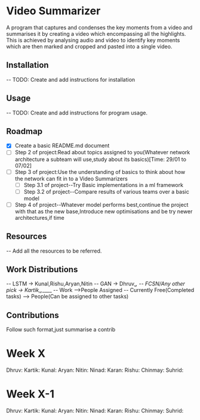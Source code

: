 # Video Summarizer
A program that captures and condenses the key moments from a video and summarises it by creating a video which encompassing all the highlights. This is achieved by analysing audio and video to identify key moments which are then marked and cropped and pasted into a single video.

## Installation
-- TODO: Create and add instructions for installation


## Usage
-- TODO: Create and add instructions for program usage.

## Roadmap
- [x] Create a basic README.md document
- [ ] Step 2 of project:Read about topics assigned to you(Whatever network architecture a subteam will use,study about its basics)[Time: 29/01 to 07/02]
- [ ] Step 3 of project:Use the understanding of basics to think about how the network can fit in to a Video Summarizers
    - [ ] Step 3.1 of project--Try Basic implementations in a ml framework
    - [ ] Step 3.2 of project--Compare results of various teams over a basic model
- [ ] Step 4 of project--Whatever model performs best,continue the project with that as the new base,Introduce new optimisations and be try newer architectures,if time

## Resources
-- Add all the resources to be referred.

## Work Distributions
-- LSTM -> Kunal,Rishu,Aryan,Nitin 
-- GAN  -> Dhruv,____,___
-- FCSN/Any other pick -> Kartik,____,_______
-- Work -->People Assigned
-- Currently Free(Completed tasks) --> People(Can be assigned to other tasks)

## Contributions
Follow such format,just summarise a contrib

# Week X
Dhruv:
Kartik:
Kunal:
Aryan:
Nitin:
Ninad:
Karan:
Rishu:
Chinmay:
Suhrid:

# Week X-1
Dhruv:
Kartik:
Kunal:
Aryan:
Nitin:
Ninad:
Karan:
Rishu:
Chinmay:
Suhrid:

